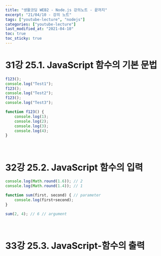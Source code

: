 ```yaml
---
title: "생활코딩 WEB2 - Node.js 강의노트 - 끝까지"
excerpt: "21/04/10 - 강의 노트"
tags: ["youtube-lecture", "nodejs"]
categories: ["youtube-lecture"]
last_modified_at: "2021-04-10"
toc: true
toc_sticky: true
---
```


# 31강 25.1. JavaScript 함수의 기본 문법

```javascript
f123();
console.log("Test1");
f123();
console.log("Test2");
f123();
console.log("Test3");

function f123() {
    console.log(1);
    console.log(2);
    console.log(3);
    console.log(4);
}
```

<br>

# 32강 25.2. JavaScript 함수의 입력

```javascript
console.log(Math.round(1.6)); // 2
console.log(Math.round(1.4)); // 1

function sum(first, second) { // parameter
    console.log(first+second);
}

sum(2, 4); // 6 // argument
```

<br>

# 33강 25.3. JavaScript-함수의 출력

<br>
